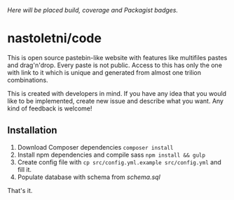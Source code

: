 *Here will be placed build, coverage and Packagist badges.*

# nastoletni/code

This is open source pastebin-like website with features like multifiles pastes and drag'n'drop. Every paste is not public. Access to this has only the one with link to it which is unique and generated from almost one trilion combinations.

This is created with developers in mind. If you have any idea that you would like to be implemented, create new issue and describe what you want. Any kind of feedback is welcome!

## Installation

1. Download Composer dependencies `composer install`
2. Install npm dependencies and compile sass `npm install && gulp`
3. Create config file with `cp src/config.yml.example src/config.yml` and fill it.
3. Populate database with schema from *schema.sql*

That's it.
